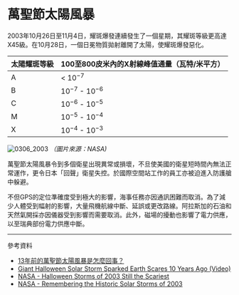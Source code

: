 # 萬聖節太陽風暴

2003年10月26日至11月4日，耀斑爆發連續發生了一個星期，其耀斑等級更高達X45級。在10月28日，一個日冕物質拋射離開了太陽，使耀斑爆發惡化。

| 太陽耀斑等級 | 100至800皮米內的X射線峰值通量（瓦特/米平方） |
| ------------ | -------------------------------------------- |
| A            | < $10^{-7}$                                  |
| B            | $10^{-7}$ - $10^{-6}$                        |
| C            | $10^{-6}$ - $10^{-5}$                        |
| M            | $10^{-5}$ - $10^{-4}$                        |
| X            | $10^{-4}$ - $10^{-3}$                        |

![0306_2003](./static/0306_2003.png)
*（圖片來源：NASA)*

萬聖節太陽風暴令到多個衛星出現異常或損壞，不旦使美國的衛星短時間內無法正常運作，更令日本「回聲」衛星失控。於國際空間站工作的員工亦被迫進入防護艙中躲避。

不但GPS的定位準確度受到極大的影響，海事任務亦因通訊困難而取消。為了減少人體受到幅射的影響，大量飛機航線中斷、延誤或更改路線。阿拉斯加的石油和天然氣開採亦因儀器受到影響而需要取消。此外，磁場的擾動也影響了電力供應，以至瑞典部份電力供應中斷。

---

參考資料

- [13年前的萬聖節太陽風暴是怎麼回事？](https://kknews.cc/zh-hk/science/48qjy5g.html)
- [Giant Halloween Solar Storm Sparked Earth Scares 10 Years Ago (Video)](https://www.space.com/23396-scary-halloween-solar-storm-2003-anniversary.html)
- [NASA - Halloween Storms of 2003 Still the Scariest](https://www.nasa.gov/topics/solarsystem/features/halloween_storms.html)
- [​NASA - Remembering the Historic Solar Storms of 2003](https://www.nasa.gov/feature/remembering-the-historic-solar-storms-of-2003)